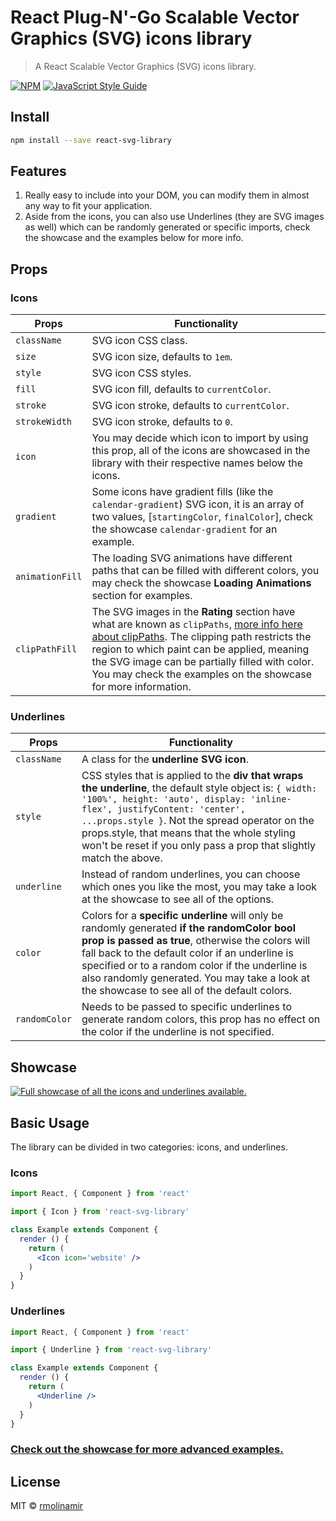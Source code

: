 # React Plug-N'-Go Scalable Vector Graphics (SVG) icons library

> A React Scalable Vector Graphics (SVG) icons library.

[![NPM](https://img.shields.io/npm/v/react-svg-library.svg)](https://www.npmjs.com/package/react-svg-library) [![JavaScript Style Guide](https://img.shields.io/badge/code_style-standard-brightgreen.svg)](https://standardjs.com)

## Install

```bash
npm install --save react-svg-library
```

## Features

1. Really easy to include into your DOM, you can modify them in almost any way to fit your application.
2. Aside from the icons, you can also use Underlines (they are SVG images as well) which can be randomly generated or specific imports, check the showcase and the examples below for more info.

## Props

### Icons

Props                   |         Functionality
-------------           |         -------------
`className`             |         SVG icon CSS class.
`size`                  |         SVG icon size, defaults to `1em`.
`style`                 |         SVG icon CSS styles.
`fill`                  |         SVG icon fill, defaults to `currentColor`.
`stroke`                |         SVG icon stroke, defaults to `currentColor`.
`strokeWidth`           |         SVG icon stroke, defaults to `0`.
`icon`                  |         You may decide which icon to import by using this prop, all of the icons are showcased in the library with their respective names below the icons.
`gradient`              |         Some icons have gradient fills (like the `calendar-gradient`) SVG icon, it is an array of two values, [`startingColor`, `finalColor`], check the showcase `calendar-gradient` for an example.
`animationFill`         |         The loading SVG animations have different paths that can be filled with different colors, you may check the showcase **Loading Animations** section for examples. 
`clipPathFill`          |         The SVG images in the **Rating** section have what are known as `clipPaths`, [more info here about clipPaths](https://developer.mozilla.org/en-US/docs/Web/SVG/Element/clipPath). The clipping path restricts the region to which paint can be applied, meaning the SVG image can be partially filled with color. You may check the examples on the showcase for more information.

### Underlines

Props                   |         Functionality
-------------           |         -------------
`className`             |         A class for the **underline SVG icon**.
`style`                 |         CSS styles that is applied to the **div that wraps the underline**, the default style object is: `{ width: '100%', height: 'auto', display: 'inline-flex', justifyContent: 'center', ...props.style }`. Not the spread operator on the props.style, that means that the whole styling won't be reset if you only pass a prop that slightly match the above.
`underline`             |         Instead of random underlines, you can choose which ones you like the most, you may take a look at the showcase to see all of the options.
`color`                 |         Colors for a **specific underline** will only be randomly generated **if the randomColor bool prop is passed as true**, otherwise the colors will fall back to the default color if an underline is specified or to a random color if the underline is also randomly generated. You may take a look at the showcase to see all of the default colors.
`randomColor`           |         Needs to be passed to specific underlines to generate random colors, this prop has no effect on the color if the underline is not specified.

## Showcase

[![Full showcase of all the icons and underlines available.](https://codesandbox.io/static/img/play-codesandbox.svg)](https://codesandbox.io/s/z3o46jyr34)

## Basic Usage

The library can be divided in two categories: icons, and underlines.

### Icons

```jsx
import React, { Component } from 'react'

import { Icon } from 'react-svg-library'

class Example extends Component {
  render () {
    return (
      <Icon icon='website' />
    )
  }
}
```

### Underlines

```jsx
import React, { Component } from 'react'

import { Underline } from 'react-svg-library'

class Example extends Component {
  render () {
    return (
      <Underline />
    )
  }
}
```

### [Check out the showcase for more advanced examples.](https://z3o46jyr34.codesandbox.io/ "Hosted on CodeSandbox")

## License

MIT © [rmolinamir](https://github.com/rmolinamir)
